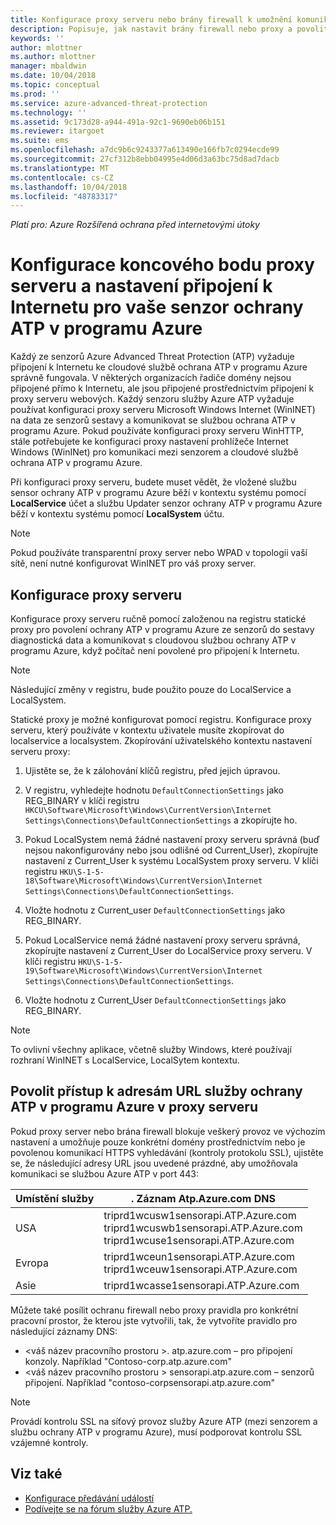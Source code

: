 ```yaml
---
title: Konfigurace proxy serveru nebo brány firewall k umožnění komunikace služby Azure ATP s daným senzorem | Dokumentace Microsoftu
description: Popisuje, jak nastavit brány firewall nebo proxy a povolit komunikaci mezi ochrany ATP v programu Azure cloudové služby a služby Azure ATP senzorů
keywords: ''
author: mlottner
ms.author: mlottner
manager: mbaldwin
ms.date: 10/04/2018
ms.topic: conceptual
ms.prod: ''
ms.service: azure-advanced-threat-protection
ms.technology: ''
ms.assetid: 9c173d28-a944-491a-92c1-9690eb06b151
ms.reviewer: itargoet
ms.suite: ems
ms.openlocfilehash: a7dc9b6c9243377a613490e166fb7c0294ecde99
ms.sourcegitcommit: 27cf312b8ebb04995e4d06d3a63bc75d8ad7dacb
ms.translationtype: MT
ms.contentlocale: cs-CZ
ms.lasthandoff: 10/04/2018
ms.locfileid: "48783317"
---
```

*Platí pro: Azure Rozšířená ochrana před internetovými útoky*



# <a name="configure-endpoint-proxy-and-internet-connectivity-settings-for-your-azure-atp-sensor"></a>Konfigurace koncového bodu proxy serveru a nastavení připojení k Internetu pro vaše senzor ochrany ATP v programu Azure

Každý ze senzorů Azure Advanced Threat Protection (ATP) vyžaduje připojení k Internetu ke cloudové službě ochrana ATP v programu Azure správně fungovala. V některých organizacích řadiče domény nejsou připojené přímo k Internetu, ale jsou připojené prostřednictvím připojení k proxy serveru webových. Každý senzoru služby Azure ATP vyžaduje používat konfiguraci proxy serveru Microsoft Windows Internet (WinINET) na data ze senzorů sestavy a komunikovat se službou ochrana ATP v programu Azure. Pokud používáte konfiguraci proxy serveru WinHTTP, stále potřebujete ke konfiguraci proxy nastavení prohlížeče Internet Windows (WinINet) pro komunikaci mezi senzorem a cloudové službě ochrana ATP v programu Azure.


Při konfiguraci proxy serveru, budete muset vědět, že vložené službu sensor ochrany ATP v programu Azure běží v kontextu systému pomocí **LocalService** účet a službu Updater senzor ochrany ATP v programu Azure běží v kontextu systému pomocí  **LocalSystem** účtu. 

> [!NOTE]
> Pokud používáte transparentní proxy server nebo WPAD v topologii vaší sítě, není nutné konfigurovat WinINET pro váš proxy server.

## <a name="configure-the-proxy"></a>Konfigurace proxy serveru 

Konfigurace proxy serveru ručně pomocí založenou na registru statické proxy pro povolení ochrany ATP v programu Azure ze senzorů do sestavy diagnostická data a komunikovat s cloudovou službou ochrany ATP v programu Azure, když počítač není povolené pro připojení k Internetu.

> [!NOTE]
> Následující změny v registru, bude použito pouze do LocalService a LocalSystem.

Statické proxy je možné konfigurovat pomocí registru. Konfigurace proxy serveru, který používáte v kontextu uživatele musíte zkopírovat do localservice a localsystem. Zkopírování uživatelského kontextu nastavení serveru proxy:

1.   Ujistěte se, že k zálohování klíčů registru, před jejich úpravou.

2. V registru, vyhledejte hodnotu `DefaultConnectionSettings` jako REG_BINARY v klíči registru `HKCU\Software\Microsoft\Windows\CurrentVersion\Internet Settings\Connections\DefaultConnectionSettings` a zkopírujte ho.
 
2.  Pokud LocalSystem nemá žádné nastavení proxy serveru správná (buď nejsou nakonfigurovány nebo jsou odlišné od Current_User), zkopírujte nastavení z Current_User k systému LocalSystem proxy serveru. V klíči registru `HKU\S-1-5-18\Software\Microsoft\Windows\CurrentVersion\Internet Settings\Connections\DefaultConnectionSettings`.

3.  Vložte hodnotu z Current_user `DefaultConnectionSettings` jako REG_BINARY.

4.  Pokud LocalService nemá žádné nastavení proxy serveru správná, zkopírujte nastavení z Current_User do LocalService proxy serveru. V klíči registru `HKU\S-1-5-19\Software\Microsoft\Windows\CurrentVersion\Internet Settings\Connections\DefaultConnectionSettings`.

5.  Vložte hodnotu z Current_User `DefaultConnectionSettings` jako REG_BINARY.

> [!NOTE]
> To ovlivní všechny aplikace, včetně služby Windows, které používají rozhraní WinINET s LocalService, LocalSytem kontextu.


## <a name="enable-access-to-azure-atp-service-urls-in-the-proxy-server"></a>Povolit přístup k adresám URL služby ochrany ATP v programu Azure v proxy serveru

Pokud proxy server nebo brána firewall blokuje veškerý provoz ve výchozím nastavení a umožňuje pouze konkrétní domény prostřednictvím nebo je povolenou komunikací HTTPS vyhledávání (kontroly protokolu SSL), ujistěte se, že následující adresy URL jsou uvedené prázdné, aby umožňovala komunikaci se službou Azure ATP v port 443:

|Umístění služby|. Záznam Atp.Azure.com DNS|
|----|----|
|USA |triprd1wcusw1sensorapi.ATP.Azure.com<br>triprd1wcuswb1sensorapi.ATP.Azure.com<br>triprd1wcuse1sensorapi.ATP.Azure.com|
|Evropa|triprd1wceun1sensorapi.ATP.Azure.com<br>triprd1wceuw1sensorapi.ATP.Azure.com|
|Asie|triprd1wcasse1sensorapi.ATP.Azure.com|


Můžete také posílit ochranu firewall nebo proxy pravidla pro konkrétní pracovní prostor, že kterou jste vytvořili, tak, že vytvoříte pravidlo pro následující záznamy DNS:
- \<váš název pracovního prostoru >. atp.azure.com – pro připojení konzoly. Například "Contoso-corp.atp.azure.com"
- \<váš název pracovního prostoru > sensorapi.atp.azure.com – senzorů připojení. Například "contoso-corpsensorapi.atp.azure.com"

 
> [!NOTE]
> Provádí kontrolu SSL na síťový provoz služby Azure ATP (mezi senzorem a službu ochrany ATP v programu Azure), musí podporovat kontrolu SSL vzájemné kontroly.


## <a name="see-also"></a>Viz také
- [Konfigurace předávání událostí](configure-event-forwarding.md)
- [Podívejte se na fórum služby Azure ATP.](https://aka.ms/azureatpcommunity)